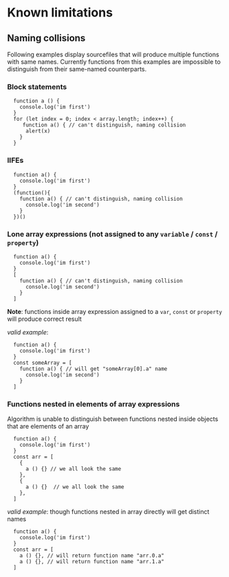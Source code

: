 # Known limitations

## Naming collisions
Following examples display sourcefiles that will produce multiple functions with same names.
Currently functions from this examples are impossible to distinguish from their same-named counterparts.

### Block statements
```
  function a () {
    console.log('im first')
  }
  for (let index = 0; index < array.length; index++) {
     function a() { // can't distinguish, naming collision
      alert(x)
    }
  }
```
### IIFEs

```
  function a() {
    console.log('im first')
  }
  (function(){
    function a() { // can't distinguish, naming collision
      console.log('im second')
    }
  })()
```

### Lone array expressions (not assigned to any `variable` / `const` / `property`)

```
  function a() {
    console.log('im first')
  }
  [
    function a() { // can't distinguish, naming collision
      console.log('im second')
    }
  ]
```
**Note**: functions inside array expression assigned to a `var`, `const` or `property` will produce correct result

*valid example*:
```
  function a() {
    console.log('im first')
  }
  const someArray = [
    function a() { // will get "someArray[0].a" name
      console.log('im second')
    }
  ]
```

### Functions nested in elements of array expressions
Algorithm is unable to distinguish between functions nested inside objects that are elements of an array 
```
  function a() {
    console.log('im first')
  }
  const arr = [
    {
      a () {} // we all look the same
    },
    {
      a () {}  // we all look the same
    },
  ]
```

*valid example*: though functions nested in array directly will get distinct names
```
  function a() {
    console.log('im first')
  }
  const arr = [
    a () {}, // will return function name "arr.0.a"
    a () {}, // will return function name "arr.1.a"
  ]
```

